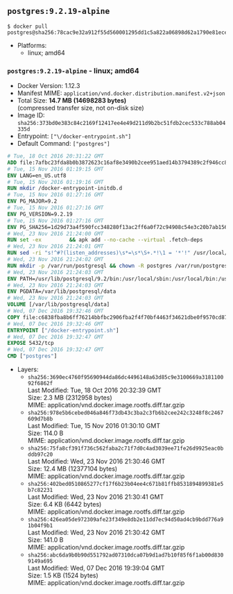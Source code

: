 ## `postgres:9.2.19-alpine`

```console
$ docker pull postgres@sha256:78cac9e32a912f55d560001295dd1c5a822a06898d62a1790e81eceb41e5f7f3
```

-	Platforms:
	-	linux; amd64

### `postgres:9.2.19-alpine` - linux; amd64

-	Docker Version: 1.12.3
-	Manifest MIME: `application/vnd.docker.distribution.manifest.v2+json`
-	Total Size: **14.7 MB (14698283 bytes)**  
	(compressed transfer size, not on-disk size)
-	Image ID: `sha256:373bd0e383c84c2169f12417ee4e49d211d9b2bc51fdb2cec533c788ab04335d`
-	Entrypoint: `["\/docker-entrypoint.sh"]`
-	Default Command: `["postgres"]`

```dockerfile
# Tue, 18 Oct 2016 20:31:22 GMT
ADD file:7afbc23fda8b0b3872623c16af8e3490b2cee951aed14b3794389c2f946cc8c7 in / 
# Tue, 15 Nov 2016 01:19:15 GMT
ENV LANG=en_US.utf8
# Tue, 15 Nov 2016 01:19:16 GMT
RUN mkdir /docker-entrypoint-initdb.d
# Tue, 15 Nov 2016 01:27:16 GMT
ENV PG_MAJOR=9.2
# Tue, 15 Nov 2016 01:27:16 GMT
ENV PG_VERSION=9.2.19
# Tue, 15 Nov 2016 01:27:16 GMT
ENV PG_SHA256=1d29d73a4f590fcc348280f13ac2ff6a0f72c94908c54e3c20b7ab1560e8dbad
# Wed, 23 Nov 2016 21:24:00 GMT
RUN set -ex 		&& apk add --no-cache --virtual .fetch-deps 		ca-certificates 		openssl 		tar 		&& wget -O postgresql.tar.bz2 "https://ftp.postgresql.org/pub/source/v$PG_VERSION/postgresql-$PG_VERSION.tar.bz2" 	&& echo "$PG_SHA256 *postgresql.tar.bz2" | sha256sum -c - 	&& mkdir -p /usr/src/postgresql 	&& tar 		--extract 		--file postgresql.tar.bz2 		--directory /usr/src/postgresql 		--strip-components 1 	&& rm postgresql.tar.bz2 		&& apk add --no-cache --virtual .build-deps 		bison 		flex 		gcc 		libc-dev 		libedit-dev 		libxml2-dev 		libxslt-dev 		make 		openssl-dev 		perl 		util-linux-dev 		zlib-dev 		&& cd /usr/src/postgresql 	&& ./configure 		--enable-integer-datetimes 		--enable-thread-safety 		--enable-tap-tests 		--disable-rpath 		--with-uuid=e2fs 		--with-gnu-ld 		--with-pgport=5432 		--with-system-tzdata=/usr/share/zoneinfo 		--prefix=/usr/local 				--with-openssl 		--with-libxml 		--with-libxslt 	&& make -j "$(getconf _NPROCESSORS_ONLN)" world 	&& make install-world 	&& make -C contrib install 		&& runDeps="$( 		scanelf --needed --nobanner --recursive /usr/local 			| awk '{ gsub(/,/, "\nso:", $2); print "so:" $2 }' 			| sort -u 			| xargs -r apk info --installed 			| sort -u 	)" 	&& apk add --no-cache --virtual .postgresql-rundeps 		$runDeps 		bash 		su-exec 		tzdata 	&& apk del .fetch-deps .build-deps 	&& cd / 	&& rm -rf 		/usr/src/postgresql 		/usr/local/include/* 	&& find /usr/local -name '*.a' -delete
# Wed, 23 Nov 2016 21:24:01 GMT
RUN sed -ri "s!^#?(listen_addresses)\s*=\s*\S+.*!\1 = '*'!" /usr/local/share/postgresql/postgresql.conf.sample
# Wed, 23 Nov 2016 21:24:02 GMT
RUN mkdir -p /var/run/postgresql && chown -R postgres /var/run/postgresql
# Wed, 23 Nov 2016 21:24:03 GMT
ENV PATH=/usr/lib/postgresql/9.2/bin:/usr/local/sbin:/usr/local/bin:/usr/sbin:/usr/bin:/sbin:/bin
# Wed, 23 Nov 2016 21:24:03 GMT
ENV PGDATA=/var/lib/postgresql/data
# Wed, 23 Nov 2016 21:24:03 GMT
VOLUME [/var/lib/postgresql/data]
# Wed, 07 Dec 2016 19:32:46 GMT
COPY file:c6838fba8b6ff76214bbfbc2906fba2f4f70bf4463f34621dbe0f9570cd87678 in / 
# Wed, 07 Dec 2016 19:32:46 GMT
ENTRYPOINT ["/docker-entrypoint.sh"]
# Wed, 07 Dec 2016 19:32:47 GMT
EXPOSE 5432/tcp
# Wed, 07 Dec 2016 19:32:47 GMT
CMD ["postgres"]
```

-	Layers:
	-	`sha256:3690ec4760f95690944da86dc4496148a63d85c9e3100669a318110092f6862f`  
		Last Modified: Tue, 18 Oct 2016 20:32:39 GMT  
		Size: 2.3 MB (2312958 bytes)  
		MIME: application/vnd.docker.image.rootfs.diff.tar.gzip
	-	`sha256:978e5b6cebed046a846f73db43c3ba2c3fb6b2cee242c3248f8c2467609d7b8b`  
		Last Modified: Tue, 15 Nov 2016 01:30:10 GMT  
		Size: 114.0 B  
		MIME: application/vnd.docker.image.rootfs.diff.tar.gzip
	-	`sha256:75fa8cf391f736c562faba2c71f7d0c4ad3039ee71fe26d9925eac0bddb97c20`  
		Last Modified: Wed, 23 Nov 2016 21:30:46 GMT  
		Size: 12.4 MB (12377104 bytes)  
		MIME: application/vnd.docker.image.rootfs.diff.tar.gzip
	-	`sha256:402bed0510865277cf17f6b23b04ee4c671b81ffb8531894899381e5b7c82231`  
		Last Modified: Wed, 23 Nov 2016 21:30:41 GMT  
		Size: 6.4 KB (6442 bytes)  
		MIME: application/vnd.docker.image.rootfs.diff.tar.gzip
	-	`sha256:426ea05de972309afe23f349e8db2e11dd7ec94d50ad4cb9bdd776a91b04f9b1`  
		Last Modified: Wed, 23 Nov 2016 21:30:42 GMT  
		Size: 141.0 B  
		MIME: application/vnd.docker.image.rootfs.diff.tar.gzip
	-	`sha256:abc6da9b0b90d551792ad07310dca07b9d1ad7b10f85f6f1ab00d8309149a695`  
		Last Modified: Wed, 07 Dec 2016 19:39:04 GMT  
		Size: 1.5 KB (1524 bytes)  
		MIME: application/vnd.docker.image.rootfs.diff.tar.gzip
